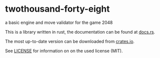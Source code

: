 # twothousand-forty-eight
a basic engine and move validator for the game 2048

This is a library written in rust, the documentation can be found at [docs.rs](https://docs.rs/twothousand-forty-eight/).

The most up-to-date version can be downloaded from [crates.io](https://crates.io/crates/twothousand-forty-eight).

See [LICENSE](LICENSE) for information on on the used license (MIT).
